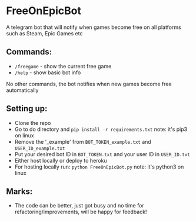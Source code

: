 # FreeOnEpicBot
A telegram bot that will notify when games become free on all platforms such as Steam, Epic Games etc

## Commands:
- `/freegame` - show the current free game
- `/help` - show basic bot info

No other commands, the bot notifies when new games become free automatically

## Setting up: 
- Clone the repo
- Go to do directory and `pip install -r requirements.txt` note: it's pip3 on linux
- Remove the '_example' from `BOT_TOKEN_example.txt` and `USER_ID_example.txt`
- Put your desired bot ID in `BOT_TOKEN.txt` and your user ID in `USER_ID.txt`
- Either host locally or deploy to heroku
- For hosting locally run: `python FreeOnEpicBot.py` note: it's python3 on linux


## Marks:
- The code can be better, just got busy and no time for refactoring/improvements, will be happy for feedback!
